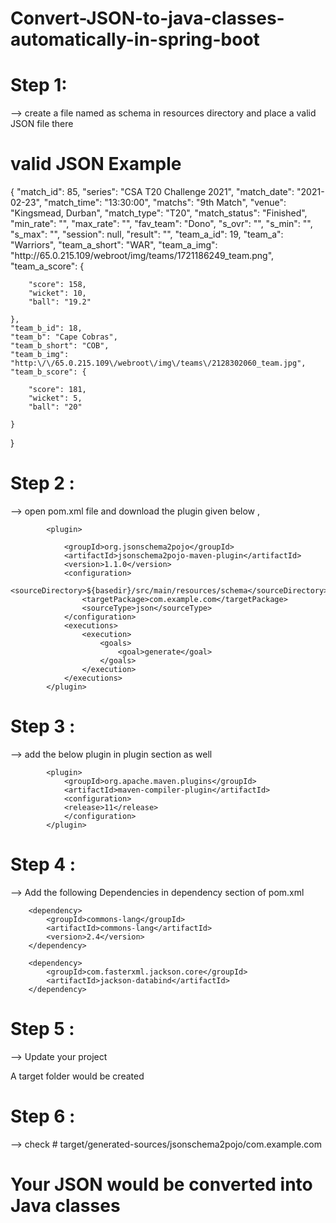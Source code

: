# Convert-JSON-to-java-classes-automatically-in-spring-boot

# Step 1:

--> create a file named as schema in resources directory and place a valid JSON file there

# valid JSON Example 

{
	"match_id": 85,
	"series": "CSA T20 Challenge 2021",
	"match_date": "2021-02-23",
	"match_time": "13:30:00",
	"matchs": "9th Match",
	"venue": "Kingsmead, Durban",
	"match_type": "T20",
	"match_status": "Finished",
	"min_rate": "",
	"max_rate": "",
	"fav_team": "Dono",
	"s_ovr": "",
	"s_min": "",
	"s_max": "",
	"session": null,
	"result": "",
	"team_a_id": 19,
	"team_a": "Warriors",
	"team_a_short": "WAR",
	"team_a_img": "http:\/\/65.0.215.109\/webroot\/img\/teams\/1721186249_team.png",
	"team_a_score": {

		"score": 158,
		"wicket": 10,
		"ball": "19.2"

	},
	"team_b_id": 18,
	"team_b": "Cape Cobras",
	"team_b_short": "COB",
	"team_b_img": "http:\/\/65.0.215.109\/webroot\/img\/teams\/2128302060_team.jpg",
	"team_b_score": {

		"score": 181,
		"wicket": 5,
		"ball": "20"

	}
}



# Step 2 :

--> open pom.xml file and download the plugin given below ,

			<plugin>

				<groupId>org.jsonschema2pojo</groupId>
				<artifactId>jsonschema2pojo-maven-plugin</artifactId>
				<version>1.1.0</version>
				<configuration>
					<sourceDirectory>${basedir}/src/main/resources/schema</sourceDirectory>
					<targetPackage>com.example.com</targetPackage>
					<sourceType>json</sourceType>
				</configuration>
				<executions>
					<execution>
						<goals>
							<goal>generate</goal>
						</goals>
					</execution>
				</executions>
			</plugin>

# Step 3 :

--> add the below plugin in plugin section as well 

			<plugin>
				<groupId>org.apache.maven.plugins</groupId>
				<artifactId>maven-compiler-plugin</artifactId>
				<configuration>
				<release>11</release>
				</configuration>
			</plugin>
      
# Step 4 :

--> Add the following Dependencies in dependency section of pom.xml

		<dependency>
			<groupId>commons-lang</groupId>
			<artifactId>commons-lang</artifactId>
			<version>2.4</version>
		</dependency>

		<dependency>
			<groupId>com.fasterxml.jackson.core</groupId>
			<artifactId>jackson-databind</artifactId>
		</dependency>
    
# Step 5 :

--> Update your project

A target folder would be created 

# Step 6 :

--> check # target/generated-sources/jsonschema2pojo/com.example.com

# Your JSON would be converted into Java classes
    
